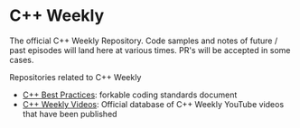 # C++ Weekly

The official C++ Weekly Repository. Code samples and notes of future / past episodes will land here at various times. PR's will be accepted in some cases.

Repositories related to C++ Weekly

 * [C++ Best Practices](https://github.com/lefticus/cppbestpractices/blob/master/00-Table_of_Contents.md): forkable coding standards document
 * [C++ Weekly Videos](https://github.com/lefticus/cpp_weekly_videos): Official database of C++ Weekly YouTube videos that have been published


